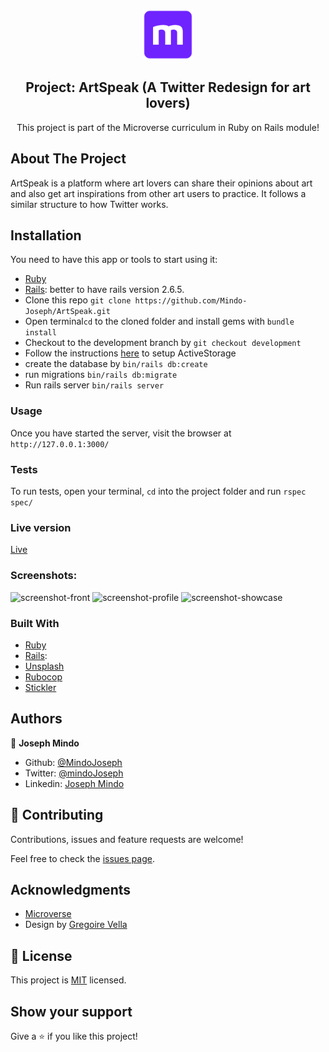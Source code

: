 <br />
<p align="center">
  <a href="https://www.microverse.org/">
    <img src="app/assets/images/microverse.png" alt="Logo" width="80" height="80">
  </a>

  <h2 align="center">Project: ArtSpeak (A Twitter Redesign for art lovers) </h2>

  <p align="center">
    This project is part of the Microverse curriculum in Ruby on Rails module!
  </p>
</p>

## About The Project

ArtSpeak is a platform where art lovers can share their opinions about art and also get art inspirations from other art users to practice. It follows a similar structure to how Twitter works.

<!-- INSTALLATION -->
## Installation

You need to have this app or tools to start using it:
* [Ruby](https://www.ruby-lang.org/en/downloads/)
* [Rails](https://rubyonrails.org/): better to have rails version 2.6.5.
* Clone this repo ```git clone https://github.com/Mindo-Joseph/ArtSpeak.git```
* Open terminal```cd``` to the cloned folder and install gems with ```bundle install```
* Checkout to the development branch by ```git checkout development```
* Follow the instructions [here](https://edgeguides.rubyonrails.org/active_storage_overview.html) to setup ActiveStorage
* create the database by ```bin/rails db:create```
* run migrations ```bin/rails db:migrate```
* Run rails server ```bin/rails server```

### Usage

Once you have started the server, visit the browser at `http://127.0.0.1:3000/`  

### Tests
To run tests, open your terminal, ```cd``` into the project folder and run
```rspec spec/```

### Live version
[Live](https://fast-shore-77542.herokuapp.com/)

### Screenshots:

![screenshot-front](https://user-images.githubusercontent.com/47358442/90336589-8334c580-dfe5-11ea-84e8-58d5dd4e0f23.png)
![screenshot-profile](https://user-images.githubusercontent.com/47358442/90336616-aeb7b000-dfe5-11ea-8385-d54f0e907d6d.png)
![screenshot-showcase](https://user-images.githubusercontent.com/47358442/90336619-b37c6400-dfe5-11ea-9d1e-4bf580c07fa7.png)



### Built With

* [Ruby](https://www.ruby-lang.org/en/downloads/)
* [Rails](https://rubyonrails.org/):
* [Unsplash](https://unsplash.com/developers)
* [Rubocop](https://github.com/rubocop-hq/rubocop)
* [Stickler](https://stickler-ci.com/)

## Authors


👤 **Joseph Mindo**

- Github: [@MindoJoseph](https://github.com/Mindo-Joseph)
- Twitter: [@mindoJoseph](https://twitter.com/mindoJoseph)
- Linkedin: [Joseph Mindo](https://www.linkedin.com/in/josephmindo/)


## 🤝 Contributing

Contributions, issues and feature requests are welcome!

Feel free to check the [issues page](https://github.com/Mindo-Joseph/ArtSpeak/issues/).


## Acknowledgments

* [Microverse](https://www.microverse.org/)
* Design by [Gregoire Vella](https://www.behance.net/gallery/14286087/Twitter-Redesign-of-UI-details)


## 📝 License

This project is [MIT](lic.url) licensed.


## Show your support

Give a ⭐️ if you like this project!